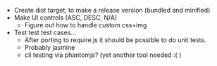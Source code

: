 * Create dist target, to make a release version (bundled and minified)
* Make UI controls (ASC, DESC, N/A)
    * Figure out how to handle custom css+img
* Test test test cases...
    * After porting to require.js it should be possible to do unit tests.
    * Probably jasmine 
    * cli testing via phantomjs? (yet another tool needed :( )
